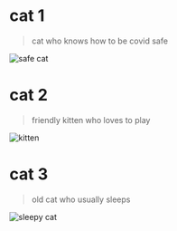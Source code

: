 # cat 1 

> cat who knows how to be covid safe 

![safe cat](https://images.theconversation.com/files/350865/original/file-20200803-24-50u91u.jpg?ixlib=rb-1.1.0&rect=37%2C29%2C4955%2C3293&q=45&auto=format&w=926&fit=clip)


# cat 2

> friendly kitten who loves to play

![kitten](https://www.humanesociety.org/sites/default/files/styles/1441x612/public/2020-07/kitten-510651.jpg?h=f54c7448&itok=MnaVHwPi)

# cat 3

> old cat who usually sleeps

![sleepy cat](http://web.mit.edu/~fenway/photos/old-album/images/6-sleepy-cat.jpg)
